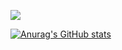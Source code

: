 <!-- - 👋 Hi, I’m Aleksandr!
- 👀 I am a Frontend Developer. 👨‍💻
- 🌱 I’m currently learning: Angular, RxJS, ionic 🚀 -->
<!-- - 📫 How to reach me: semashko1995@gmail.com or [Telegram](https://t.me/alex_semashko95) -->

![](https://komarev.com/ghpvc/?username=Webs95)

[![Anurag's GitHub stats](https://github-readme-stats.vercel.app/api?username=Webs95&show_icons=true&theme=onedark)](https://github.com/anuraghazra/github-readme-stats)

